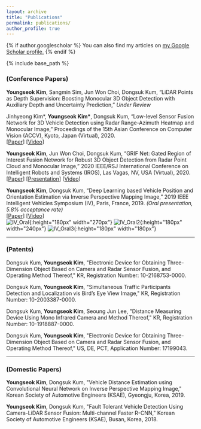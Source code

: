 ```yaml
---
layout: archive
title: "Publications"
permalink: publications/
author_profile: true
---
```


{% if author.googlescholar %}
  You can also find my articles on <u><a href="{{author.googlescholar}}">my Google Scholar profile</a>.</u>
{% endif %}

{% include base_path %}

### (Conference Papers)

**Youngseok Kim**, Sangmin Sim, Jun Won Choi, Dongsuk Kum, “LiDAR Points as Depth Supervision: Boosting Monocular 3D Object Detection with Auxiliary Depth and Uncertainty Prediction,” *Under Review*

Jinhyeong Kim\*, **Youngseok Kim\***, Dongsuk Kum, “Low-level Sensor Fusion Network for 3D Vehicle Detection using Radar Range-Azimuth Heatmap and Monocular Image,” Proceedings of the 15th Asian Conference on Computer Vision (ACCV), Kyoto, Japan (Virtual), 2020.
<br/>
\[[Paper](https://openaccess.thecvf.com/content/ACCV2020/html/Kim_Low-level_Sensor_Fusion_Network_for_3D_Vehicle_Detection_using_Radar_ACCV_2020_paper.html)\] \[[Video](https://www.youtube.com/watch?v=UdWNWnBxcso)\]

**Youngseok Kim**, Jun Won Choi, Dongsuk Kum, “GRIF Net: Gated Region of Interest Fusion Network for Robust 3D Object Detection from Radar Point Cloud and Monocular Image,” 2020 IEEE/RSJ International Conference on Intelligent Robots and Systems (IROS), Las Vagas, NV, USA (Virtual), 2020.
<br/>
\[[Paper](https://ieeexplore.ieee.org/document/9341177)\] \[[Presentation](https://www.youtube.com/watch?v=0bFLy4Bbznw)\] \[[Video](https://www.youtube.com/watch?v=CyJrMpBhEGI)\]

**Youngseok Kim**, Dongsuk Kum, “Deep Learning based Vehicle Position and Orientation Estimation via Inverse Perspective Mapping Image,” 2019 IEEE Intelligent Vehicles Symposium (IV), Paris, France, 2019. *(Oral presentation, 5.8% acceptance rate)*
<br/>
\[[Paper](https://ieeexplore.ieee.org/document/8814050)\] \[[Video](https://www.youtube.com/watch?v=2zvS87d1png)\]
<br/>
![IV_Oral](https://github.com/YoungSkKim/YoungSkKim.github.io/blob/master/images/IV_Oral.jpg?raw=true){:height="180px" width="270px"}
![IV_Oral2](https://github.com/YoungSkKim/YoungSkKim.github.io/blob/master/images/IV_Oral2.jpg?raw=true){:height="180px" width="240px"}
![IV_Oral3](https://github.com/YoungSkKim/YoungSkKim.github.io/blob/master/images/IV_Oral3.jpg?raw=true){:height="180px" width="180px"}

---------------------------------------


### (Patents)

Dongsuk Kum, **Youngseok Kim**, "Electronic Device for Obtaining Three-Dimension Object Based on Camera and Radar Sensor Fusion, and Operating Method Thereof," KR, Registration Number: 10-2168753-0000.

Dongsuk Kum, **Youngseok Kim**, "Simultaneous Traffic Participants Detection and Localization vis Bird’s Eye View Image," KR, Registration Number: 10-2003387-0000.

Dongsuk Kum, **Youngseok Kim**, Seoung Jun Lee, "Distance Measuring Device Using Mono Infrared Camera and Method Thereof," KR, Registration Number: 10-1918887-0000.

Dongsuk Kum, **Youngseok Kim**, "Electronic Device for Obtaining Three-Dimension Object Based on Camera and Radar Sensor Fusion, and Operating Method Thereof," US, DE, PCT, Application Number: 17199043.


---------------------------------------


### (Domestic Papers)

**Youngseok Kim**, Dongsuk Kum, "Vehicle Distance Estimation using Convolutional Neural Network on Inverse Perspective Mapping Image,"  Korean Society of Automotive Engineers (KSAE), Gyeongju, Korea, 2019.

**Youngseok Kim**, Dongsuk Kum, "Fault Tolerant Vehicle Detection Using Camera-LiDAR Sensor Fusion: Multi-channel Faster R-CNN,"  Korean Society of Automotive Engineers (KSAE), Busan, Korea, 2018.
